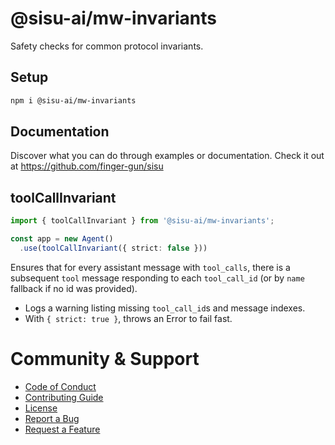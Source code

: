 # @sisu-ai/mw-invariants

Safety checks for common protocol invariants.

## Setup
```bash
npm i @sisu-ai/mw-invariants
```

## Documentation
Discover what you can do through examples or documentation. Check it out at https://github.com/finger-gun/sisu

## toolCallInvariant
```ts
import { toolCallInvariant } from '@sisu-ai/mw-invariants';

const app = new Agent()
  .use(toolCallInvariant({ strict: false }))
```

Ensures that for every assistant message with `tool_calls`, there is a subsequent `tool` message responding to each `tool_call_id` (or by `name` fallback if no id was provided).

- Logs a warning listing missing `tool_call_id`s and message indexes.
- With `{ strict: true }`, throws an Error to fail fast.

# Community & Support
- [Code of Conduct](https://github.com/finger-gun/sisu/blob/main/CODE_OF_CONDUCT.md)
- [Contributing Guide](https://github.com/finger-gun/sisu/blob/main/CONTRIBUTING.md)
- [License](https://github.com/finger-gun/sisu/blob/main/LICENSE)
- [Report a Bug](https://github.com/finger-gun/sisu/issues/new?template=bug_report.md)
- [Request a Feature](https://github.com/finger-gun/sisu/issues/new?template=feature_request.md)
